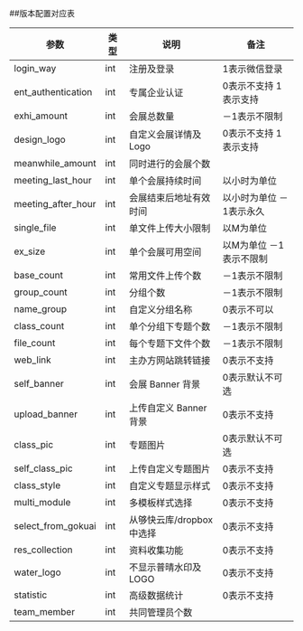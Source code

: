 ##版本配置对应表


| 参数  | 类型 | 说明 |备注|
| ---  | --- | --- |--- |
| login_way| int | 注册及登录 |1表示微信登录 |
| ent_authentication| int | 专属企业认证 |0表示不支持 1表示支持|
| exhi_amount| int | 会展总数量 |－1表示不限制 |
| design_logo| int | 自定义会展详情及 Logo |0表示不支持 1表示支持|
| meanwhile_amount| int | 同时进行的会展个数 ||
| meeting_last_hour| int | 单个会展持续时间 |以小时为单位 |
| meeting_after_hour| int | 会展结束后地址有效时间 |以小时为单位 －1表示永久 |
| single_file| int | 单文件上传大小限制 |以M为单位 |
| ex_size| int | 单个会展可用空间 |以M为单位 －1表示不限制 |
| base_count| int | 常用文件上传个数 |－1表示不限制|
| group_count| int | 分组个数 |－1表示不限制 |
| name_group| int | 自定义分组名称 |0表示不可以|
| class_count| int | 单个分组下专题个数 |－1表示不限制|
| file_count| int | 每个专题下文件个数 |－1表示不限制|
| web_link| int | 主办方网站跳转链接 |0表示不支持|
| self_banner| int | 会展 Banner 背景 |0表示默认不可选 |
| upload_banner| int | 上传自定义 Banner 背景 |0表示不支持|
| class_pic| int | 专题图片 |0表示默认不可选 |
| self_class_pic| int | 上传自定义专题图片 |0表示不支持|
| class_style| int |自定义专题显示样式 |0表示不支持 |
| multi_module| int | 多模板样式选择 |0表示不支持 |
| select_from_gokuai| int | 从够快云库/dropbox中选择 |0表示不支持 |
| res_collection| int | 资料收集功能 |0表示不支持 |
| water_logo| int | 不显示普晴水印及LOGO |0表示不支持|
| statistic| int | 高级数据统计 |0表示不支持 |
| team_member| int | 共同管理员个数 | |

